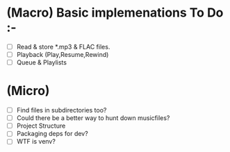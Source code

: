 # (Macro) Basic implemenations To Do :-
 - [ ]  Read & store *.mp3 & FLAC files.
 - [ ]  Playback (Play,Resume,Rewind)
 - [ ]  Queue & Playlists
 
# (Micro)
 - [ ] Find files in subdirectories too?
 - [ ] Could there be a better way to hunt down musicfiles?
 - [ ] Project Structure
 - [ ] Packaging deps for dev? 
 - [ ] WTF is venv?
